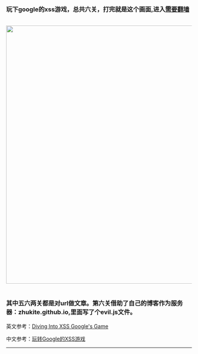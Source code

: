 <!-- 
.. link: 
.. description: 
.. tags: IT , Google
.. date: 2014/07/13 23:33:33
.. title: play google XSS game
.. slug: play-google-xss-game
-->


### 玩下google的xss游戏，总共六关，打完就是这个画面,进入<a href="https://xss-game.appspot.com//" target="_blank">需要翻墙</a>
<br/>
 <img src="http://ww2.sinaimg.cn/mw1024/67804861tw1eibhts69eaj20h50h5did.jpg" width="700"/>
<br/>
<br/>

<!-- TEASER_END -->

### 其中五六两关都是对url做文章。第六关借助了自己的博客作为服务器：zhukite.github.io,里面写了个evil.js文件。

英文参考：<a href="http://paulsec.github.io/blog/2014/06/02/diving-into-xss-googles-game/" target="_blank">Diving Into XSS Google's Game</a>

中文参考：<a href="http://www.freebuf.com/articles/web/36072.html" target="_blank">玩转Google的XSS游戏</a>

 * * *